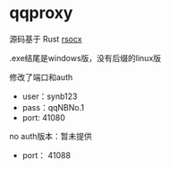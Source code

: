 # qqproxy

源码基于 Rust [rsocx](https://github.com/b23r0/rsocx)

.exe结尾是windows版，没有后缀的linux版

修改了端口和auth

- user：synb123
- pass：qqNBNo.1
- port:   41080

no auth版本：暂未提供

- port： 41088

